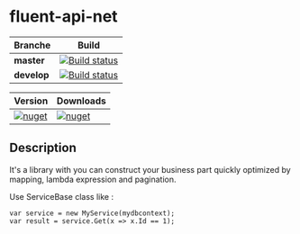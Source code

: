 # fluent-api-net

|**Branche**|**Build**|
|--|--|
| **master** | [![Build status](https://aurelienbretin.visualstudio.com/FluentApiNet/_apis/build/status/FluentApiNet_master)](https://aurelienbretin.visualstudio.com/FluentApiNet/_build/latest?definitionId=2) |
|**develop**|[![Build status](https://aurelienbretin.visualstudio.com/FluentApiNet/_apis/build/status/FluentApiNet_develop)](https://aurelienbretin.visualstudio.com/FluentApiNet/_build/latest?definitionId=3) |

|**Version**|**Downloads**|
|--|--|
| [![nuget](https://img.shields.io/nuget/v/FluentApiNet.Core.svg)](https://www.nuget.org/packages/FluentApiNet/) | [![nuget](https://img.shields.io/nuget/dt/FluentApiNet.Core.svg)](https://www.nuget.org/packages/FluentApiNet/) |

## Description

It's a library with you can construct your business part quickly optimized by mapping, lambda expression and pagination.

Use ServiceBase class like :
````
var service = new MyService(mydbcontext);
var result = service.Get(x => x.Id == 1);
````
